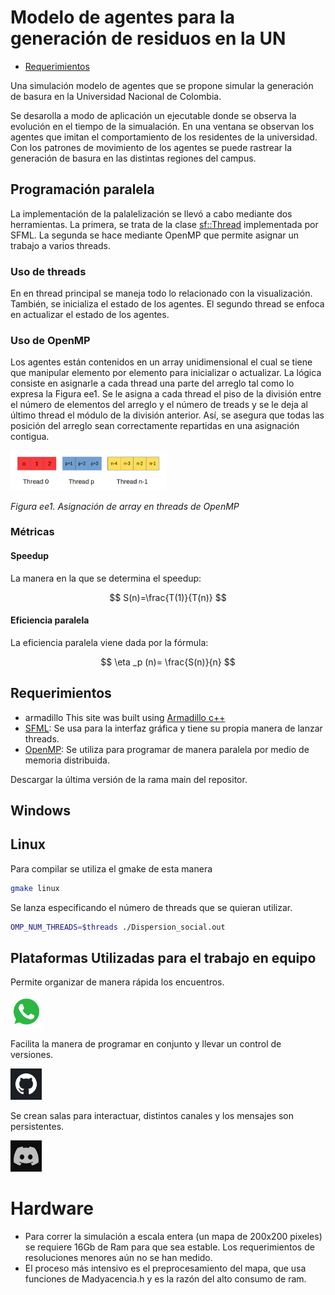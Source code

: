 
# Modelo de agentes para la generación de residuos en la UN

- [Requerimientos](#requerimientos)

Una simulación modelo de agentes que se propone simular la generación de basura en la Universidad Nacional de Colombia. 

Se desarolla a modo de aplicación un ejecutable donde se observa la evolución en el tiempo de la simualación. En una ventana se observan los agentes que imitan el comportamiento de los residentes de la universidad. Con los patrones de movimiento de los agentes se puede rastrear la generación de basura en las distintas regiones del campus. 

## Programación paralela

La implementación de la palalelización se llevó a cabo mediante dos herramientas. La primera, se trata de la clase [sf::Thread](https://www.sfml-dev.org/documentation/2.5.1/classsf_1_1Thread.php) implementada por SFML. La segunda se hace mediante OpenMP que permite asignar un trabajo a varios threads.

### Uso de threads

En en thread principal se maneja todo lo relacionado con la visualización. También, se inicializa el estado de los agentes. El segundo thread se enfoca en actualizar el estado de los agentes. 

### Uso de OpenMP

Los agentes están contenidos en un array unidimensional el cual se tiene que manipular elemento por elemento para inicializar o actualizar. La lógica consiste en asignarle a cada thread una parte del arreglo tal como lo expresa la Figura ee1. Se le asigna a cada thread el piso de la división entre el número de elementos del arreglo y el número de treads y se le deja al último thread el módulo de la división anterior. Así, se asegura que todas las posición del arreglo sean correctamente repartidas en una asignación contigua.


<img src="./figs/inf/omp_threads.png" alt="Asignación de array en threads de OpenMP" width=250>

*Figura ee1. Asignación de array en threads de OpenMP*


### Métricas

#### Speedup 
La manera en la que se determina el speedup:

$$ S(n)=\frac{T(1)}{T(n)} $$

#### Eficiencia paralela

La eficiencia paralela viene dada por la fórmula:

$$ \eta _p (n)= \frac{S(n)}{n} $$



## Requerimientos
- armadillo This site was built using [Armadillo c++](https://arma.sourceforge.net/download.html)
- [SFML](https://www.sfml-dev.org/): Se usa para la interfaz gráfica y tiene su propia manera de lanzar threads.
- [OpenMP](https://www.openmp.org/): Se utiliza para programar de manera paralela por medio de memoria distribuida.

Descargar la última versión de la rama main del repositor.


## Windows

## Linux
Para compilar se utiliza el gmake de esta manera
```bash
gmake linux
```
Se lanza especificando el número de threads que se quieran utilizar.

```bash
OMP_NUM_THREADS=$threads ./Dispersion_social.out
```

## Plataformas Utilizadas para el trabajo en equipo
Permite organizar de manera rápida los encuentros.

<img src="./figs/inf/whatsapp.png" alt="Imagen de WhatsApp" width=50>

Facilita la manera de programar en conjunto y llevar un control de versiones.

<img src="./figs/inf/github.png" alt="Imagen de GitHub" width=50>

Se crean salas para interactuar, distintos canales y los mensajes son persistentes.

<img src="./figs/inf/discord.png" alt="Imagen de Discord" width=50>



# Hardware
- Para correr la simulación a escala entera (un mapa de 200x200 pixeles) se requiere 16Gb de Ram para que sea estable. Los requerimientos de resoluciones menores aún no se han medido. 
- El proceso más intensivo es el preprocesamiento del mapa, que usa funciones de Madyacencia.h y es la razón del alto consumo de ram.
